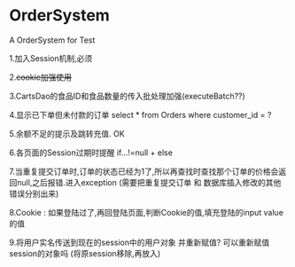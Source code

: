 # OrderSystem
A OrderSystem for Test

1.加入Session机制,必须

2.<del>cookie加强使用</del>

3.CartsDao的食品ID和食品数量的传入批处理加强(executeBatch??)

4.显示已下单但未付款的订单  select * from Orders where customer_id = ?

5.余额不足的提示及跳转充值. OK

6.各页面的Session过期时提醒 if...!=null + else

7.当重复提交订单时,订单的状态已经为1了,所以再查找时查找那个订单的价格会返回null,之后报错.进入exception
(需要把重复提交订单 和 数据库插入修改的其他错误分别出来)

8.Cookie : 如果登陆过了,再回登陆页面,判断Cookie的值,填充登陆的input value的值

9.将用户实名传送到现在的session中的用户对象 并重新赋值? 可以重新赋值session的对象吗
(将原session移除,再放入)

